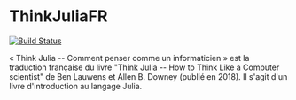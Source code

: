 # ThinkJuliaFR

[![Build Status](https://github.com/aquarelleX332/ThinkJuliaFR.jl/workflows/CI/badge.svg)](https://github.com/aquarelleX332/ThinkJuliaFR.jl/actions)

« Think Julia -- Comment penser comme un informaticien » est la traduction française du livre "Think Julia -- How to Think Like a Computer scientist" de Ben Lauwens et Allen B. Downey (publié en 2018). Il s'agit d'un livre d'introduction au langage Julia.
